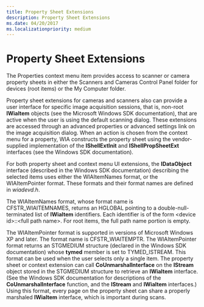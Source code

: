 ```yaml
---
title: Property Sheet Extensions
description: Property Sheet Extensions
ms.date: 04/20/2017
ms.localizationpriority: medium
---
```


# Property Sheet Extensions





The Properties context menu item provides access to scanner or camera property sheets in either the Scanners and Cameras Control Panel folder for devices (root items) or the My Computer folder.

Property sheet extensions for cameras and scanners also can provide a user interface for specific image acquisition sessions, that is, non-root **IWiaItem** objects (see the Microsoft Windows SDK documentation), that are active when the user is using the default scanning dialog. These extensions are accessed through an advanced properties or advanced settings link on the image acquisition dialog. When an action is chosen from the context menu for a property, WIA constructs the property sheet using the vendor-supplied implementation of the **IShellExtInit** and **IShellPropSheetExt** interfaces (see the Windows SDK documentation).

For both property sheet and context menu UI extensions, the **IDataObject** interface (described in the Windows SDK documentation) describing the selected items uses either the WIAItemNames format, or the WIAItemPointer format. These formats and their format names are defined in *wiadevd.h*.

The WIAItemNames format, whose format name is CFSTR\_WIAITEMNAMES, returns an HGLOBAL pointing to a double-null-terminated list of **IWiaItem** identifiers. Each identifier is of the form &lt;device id&gt;::&lt;full path name&gt;. For root items, the full path name portion is empty.

The WIAItemPointer format is supported in versions of Microsoft Windows XP and later. The format name is CFSTR\_WIAITEMPTR. The WIAItemPointer format returns an STGMEDIUM structure (declared in the Windows SDK documentation) whose **tymed** member is set to TYMED\_ISTREAM. This format can be used when the user selects only a single item. The property sheet or context extension can call **CoUnmarshalInterface** on the **IStream** object stored in the STGMEDIUM structure to retrieve an **IWiaItem** interface. (See the Windows SDK documentation for descriptions of the **CoUnmarshalInterface** function, and the **IStream** and **IWiaItem** interfaces.) Using this format, every page on the property sheet can share a properly marshaled **IWiaItem** interface, which is important during scans.

 

 





